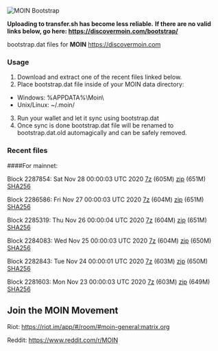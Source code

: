 ![MOIN Bootstrap](https://i.imgur.com/KjM1jMp.jpg)

**Uploading to transfer.sh has become less reliable.**
**If there are no valid links below, go here: https://discovermoin.com/bootstrap/**

bootstrap.dat files for **MOIN** https://discovermoin.com

### Usage

1. Download and extract one of the recent files linked below.
2. Place bootstrap.dat file inside of your MOIN data directory:
 - Windows: %APPDATA%\Moin\
 - Unix/Linux: ~/.moin/
3. Run your wallet and let it sync using bootstrap.dat
4. Once sync is done bootstrap.dat file will be renamed to bootstrap.dat.old automagically and can be safely removed.


### Recent files

####For mainnet:

Block 2287854: Sat Nov 28 00:00:03 UTC 2020 [7z]() (605M) [zip]() (651M) [SHA256]()

Block 2286586: Fri Nov 27 00:00:03 UTC 2020 [7z]() (604M) [zip]() (651M) [SHA256]()

Block 2285319: Thu Nov 26 00:00:04 UTC 2020 [7z]() (604M) [zip]() (651M) [SHA256]()

Block 2284083: Wed Nov 25 00:00:03 UTC 2020 [7z]() (604M) [zip]() (650M) [SHA256]()

Block 2282843: Tue Nov 24 00:00:01 UTC 2020 [7z]() (603M) [zip]() (650M) [SHA256]()

Block 2281603: Mon Nov 23 00:00:03 UTC 2020 [7z]() (603M) [zip]() (649M) [SHA256]()

## Join the MOIN Movement

Riot: https://riot.im/app/#/room/#moin-general:matrix.org

Reddit: https://www.reddit.com/r/MOIN
